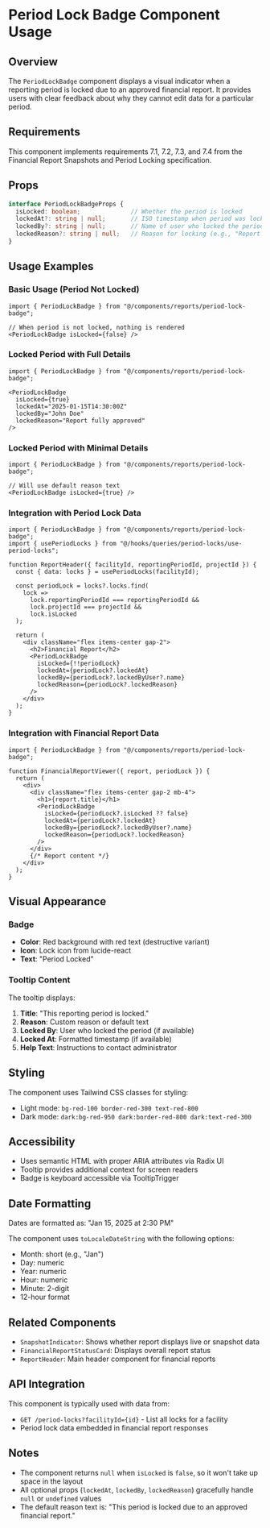 # Period Lock Badge Component Usage

## Overview

The `PeriodLockBadge` component displays a visual indicator when a reporting period is locked due to an approved financial report. It provides users with clear feedback about why they cannot edit data for a particular period.

## Requirements

This component implements requirements 7.1, 7.2, 7.3, and 7.4 from the Financial Report Snapshots and Period Locking specification.

## Props

```typescript
interface PeriodLockBadgeProps {
  isLocked: boolean;              // Whether the period is locked
  lockedAt?: string | null;       // ISO timestamp when period was locked
  lockedBy?: string | null;       // Name of user who locked the period
  lockedReason?: string | null;   // Reason for locking (e.g., "Report fully approved")
}
```

## Usage Examples

### Basic Usage (Period Not Locked)

```tsx
import { PeriodLockBadge } from "@/components/reports/period-lock-badge";

// When period is not locked, nothing is rendered
<PeriodLockBadge isLocked={false} />
```

### Locked Period with Full Details

```tsx
import { PeriodLockBadge } from "@/components/reports/period-lock-badge";

<PeriodLockBadge 
  isLocked={true}
  lockedAt="2025-01-15T14:30:00Z"
  lockedBy="John Doe"
  lockedReason="Report fully approved"
/>
```

### Locked Period with Minimal Details

```tsx
import { PeriodLockBadge } from "@/components/reports/period-lock-badge";

// Will use default reason text
<PeriodLockBadge isLocked={true} />
```

### Integration with Period Lock Data

```tsx
import { PeriodLockBadge } from "@/components/reports/period-lock-badge";
import { usePeriodLocks } from "@/hooks/queries/period-locks/use-period-locks";

function ReportHeader({ facilityId, reportingPeriodId, projectId }) {
  const { data: locks } = usePeriodLocks(facilityId);
  
  const periodLock = locks?.locks.find(
    lock => 
      lock.reportingPeriodId === reportingPeriodId &&
      lock.projectId === projectId &&
      lock.isLocked
  );
  
  return (
    <div className="flex items-center gap-2">
      <h2>Financial Report</h2>
      <PeriodLockBadge 
        isLocked={!!periodLock}
        lockedAt={periodLock?.lockedAt}
        lockedBy={periodLock?.lockedByUser?.name}
        lockedReason={periodLock?.lockedReason}
      />
    </div>
  );
}
```

### Integration with Financial Report Data

```tsx
import { PeriodLockBadge } from "@/components/reports/period-lock-badge";

function FinancialReportViewer({ report, periodLock }) {
  return (
    <div>
      <div className="flex items-center gap-2 mb-4">
        <h1>{report.title}</h1>
        <PeriodLockBadge 
          isLocked={periodLock?.isLocked ?? false}
          lockedAt={periodLock?.lockedAt}
          lockedBy={periodLock?.lockedByUser?.name}
          lockedReason={periodLock?.lockedReason}
        />
      </div>
      {/* Report content */}
    </div>
  );
}
```

## Visual Appearance

### Badge
- **Color**: Red background with red text (destructive variant)
- **Icon**: Lock icon from lucide-react
- **Text**: "Period Locked"

### Tooltip Content
The tooltip displays:
1. **Title**: "This reporting period is locked."
2. **Reason**: Custom reason or default text
3. **Locked By**: User who locked the period (if available)
4. **Locked At**: Formatted timestamp (if available)
5. **Help Text**: Instructions to contact administrator

## Styling

The component uses Tailwind CSS classes for styling:
- Light mode: `bg-red-100 border-red-300 text-red-800`
- Dark mode: `dark:bg-red-950 dark:border-red-800 dark:text-red-300`

## Accessibility

- Uses semantic HTML with proper ARIA attributes via Radix UI
- Tooltip provides additional context for screen readers
- Badge is keyboard accessible via TooltipTrigger

## Date Formatting

Dates are formatted as: "Jan 15, 2025 at 2:30 PM"

The component uses `toLocaleDateString` with the following options:
- Month: short (e.g., "Jan")
- Day: numeric
- Year: numeric
- Hour: numeric
- Minute: 2-digit
- 12-hour format

## Related Components

- `SnapshotIndicator`: Shows whether report displays live or snapshot data
- `FinancialReportStatusCard`: Displays overall report status
- `ReportHeader`: Main header component for financial reports

## API Integration

This component is typically used with data from:
- `GET /period-locks?facilityId={id}` - List all locks for a facility
- Period lock data embedded in financial report responses

## Notes

- The component returns `null` when `isLocked` is `false`, so it won't take up space in the layout
- All optional props (`lockedAt`, `lockedBy`, `lockedReason`) gracefully handle `null` or `undefined` values
- The default reason text is: "This period is locked due to an approved financial report."
